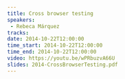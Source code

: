```yaml
---
title: Cross browser testing
speakers:
 - Rebeca Márquez
tracks:
date: 2014-10-22T12:00:00
time_start: 2014-10-22T12:00:00
time_end: 2014-10-22T12:00:00
video: https://youtu.be/wPRbuzvA66U
slides: 2014-CrossBrowserTesting.pdf
---
```


